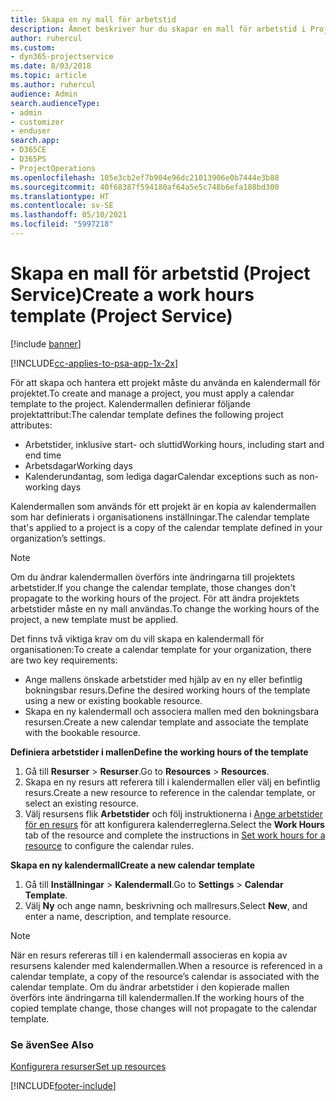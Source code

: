 ```yaml
---
title: Skapa en ny mall för arbetstid
description: Ämnet beskriver hur du skapar en mall för arbetstid i Project Service.
author: ruhercul
ms.custom:
- dyn365-projectservice
ms.date: 8/03/2018
ms.topic: article
ms.author: ruhercul
audience: Admin
search.audienceType:
- admin
- customizer
- enduser
search.app:
- D365CE
- D365PS
- ProjectOperations
ms.openlocfilehash: 105e3cb2ef7b904e96dc21013906e0b7444e3b88
ms.sourcegitcommit: 40f68387f594180af64a5e5c748b6efa188bd300
ms.translationtype: HT
ms.contentlocale: sv-SE
ms.lasthandoff: 05/10/2021
ms.locfileid: "5997218"
---
```

# <a name="create-a-work-hours-template-project-service"></a><span data-ttu-id="e0daa-103">Skapa en mall för arbetstid (Project Service)</span><span class="sxs-lookup"><span data-stu-id="e0daa-103">Create a work hours template (Project Service)</span></span>

[!include [banner](../includes/psa-now-project-operations.md)]

[!INCLUDE[cc-applies-to-psa-app-1x-2x](../includes/cc-applies-to-psa-app-3x.md)]

<span data-ttu-id="e0daa-104">För att skapa och hantera ett projekt måste du använda en kalendermall för projektet.</span><span class="sxs-lookup"><span data-stu-id="e0daa-104">To create and manage a project, you must apply a calendar template to the project.</span></span> <span data-ttu-id="e0daa-105">Kalendermallen definierar följande projektattribut:</span><span class="sxs-lookup"><span data-stu-id="e0daa-105">The calendar template defines the following project attributes:</span></span>

- <span data-ttu-id="e0daa-106">Arbetstider, inklusive start- och sluttid</span><span class="sxs-lookup"><span data-stu-id="e0daa-106">Working hours, including start and end time</span></span>
- <span data-ttu-id="e0daa-107">Arbetsdagar</span><span class="sxs-lookup"><span data-stu-id="e0daa-107">Working days</span></span>
- <span data-ttu-id="e0daa-108">Kalenderundantag, som lediga dagar</span><span class="sxs-lookup"><span data-stu-id="e0daa-108">Calendar exceptions such as non-working days</span></span>

<span data-ttu-id="e0daa-109">Kalendermallen som används för ett projekt är en kopia av kalendermallen som har definierats i organisationens inställningar.</span><span class="sxs-lookup"><span data-stu-id="e0daa-109">The calendar template that's applied to a project is a copy of the calendar template defined in your organization’s settings.</span></span>

> [!NOTE]
> <span data-ttu-id="e0daa-110">Om du ändrar kalendermallen överförs inte ändringarna till projektets arbetstider.</span><span class="sxs-lookup"><span data-stu-id="e0daa-110">If you change the calendar template, those changes don't propagate to the working hours of the project.</span></span> <span data-ttu-id="e0daa-111">För att ändra projektets arbetstider måste en ny mall användas.</span><span class="sxs-lookup"><span data-stu-id="e0daa-111">To change the working hours of the project, a new template must be applied.</span></span>

<span data-ttu-id="e0daa-112">Det finns två viktiga krav om du vill skapa en kalendermall för organisationen:</span><span class="sxs-lookup"><span data-stu-id="e0daa-112">To create a calendar template for your organization, there are two key requirements:</span></span>

- <span data-ttu-id="e0daa-113">Ange mallens önskade arbetstider med hjälp av en ny eller befintlig bokningsbar resurs.</span><span class="sxs-lookup"><span data-stu-id="e0daa-113">Define the desired working hours of the template using a new or existing bookable resource.</span></span>
- <span data-ttu-id="e0daa-114">Skapa en ny kalendermall och associera mallen med den bokningsbara resursen.</span><span class="sxs-lookup"><span data-stu-id="e0daa-114">Create a new calendar template and associate the template with the bookable resource.</span></span>

<span data-ttu-id="e0daa-115">**Definiera arbetstider i mallen**</span><span class="sxs-lookup"><span data-stu-id="e0daa-115">**Define the working hours of the template**</span></span>

1. <span data-ttu-id="e0daa-116">Gå till **Resurser** \> **Resurser**.</span><span class="sxs-lookup"><span data-stu-id="e0daa-116">Go to **Resources** \> **Resources**.</span></span>
2. <span data-ttu-id="e0daa-117">Skapa en ny resurs att referera till i kalendermallen eller välj en befintlig resurs.</span><span class="sxs-lookup"><span data-stu-id="e0daa-117">Create a new resource to reference in the calendar template, or select an existing resource.</span></span>
3. <span data-ttu-id="e0daa-118">Välj resursens flik **Arbetstider** och följ instruktionerna i [Ange arbetstider för en resurs](/dynamics365/field-service/set-work-hours-resource.md) för att konfigurera kalenderreglerna.</span><span class="sxs-lookup"><span data-stu-id="e0daa-118">Select the **Work Hours** tab of the resource and complete the instructions in [Set work hours for a resource](/dynamics365/field-service/set-work-hours-resource.md) to configure the calendar rules.</span></span>

<span data-ttu-id="e0daa-119">**Skapa en ny kalendermall**</span><span class="sxs-lookup"><span data-stu-id="e0daa-119">**Create a new calendar template**</span></span>

1. <span data-ttu-id="e0daa-120">Gå till **Inställningar** \> **Kalendermall**.</span><span class="sxs-lookup"><span data-stu-id="e0daa-120">Go to **Settings** \> **Calendar Template**.</span></span>
2. <span data-ttu-id="e0daa-121">Välj **Ny** och ange namn, beskrivning och mallresurs.</span><span class="sxs-lookup"><span data-stu-id="e0daa-121">Select **New**, and enter a name, description, and template resource.</span></span>


> [!NOTE]
> <span data-ttu-id="e0daa-122">När en resurs refereras till i en kalendermall associeras en kopia av resursens kalender med kalendermallen.</span><span class="sxs-lookup"><span data-stu-id="e0daa-122">When a resource is referenced in a calendar template, a copy of the resource’s calendar is associated with the calendar template.</span></span> <span data-ttu-id="e0daa-123">Om du ändrar arbetstider i den kopierade mallen överförs inte ändringarna till kalendermallen.</span><span class="sxs-lookup"><span data-stu-id="e0daa-123">If the working hours of the copied template change, those changes will not propagate to the calendar template.</span></span>


### <a name="see-also"></a><span data-ttu-id="e0daa-124">Se även</span><span class="sxs-lookup"><span data-stu-id="e0daa-124">See Also</span></span>  
 [<span data-ttu-id="e0daa-125">Konfigurera resurser</span><span class="sxs-lookup"><span data-stu-id="e0daa-125">Set up resources</span></span>](../psa/set-up-resources.md)


[!INCLUDE[footer-include](../includes/footer-banner.md)]
